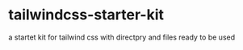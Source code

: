 # tailwindcss-starter-kit
 a startet kit for tailwind css with directpry and files ready to be used
